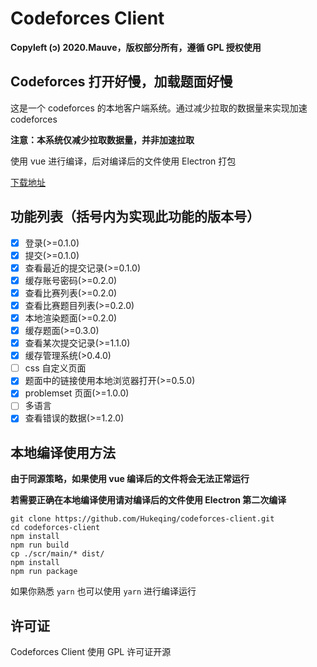 # Codeforces Client

**Copyleft (ɔ) 2020.Mauve，版权部分所有，遵循 GPL 授权使用**

## Codeforces 打开好慢，加载题面好慢

这是一个 codeforces 的本地客户端系统。通过减少拉取的数据量来实现加速 codeforces 

**注意：本系统仅减少拉取数据量，并非加速拉取**

使用 vue 进行编译，后对编译后的文件使用 Electron 打包

[下载地址](https://github.com/Hukeqing/codeforces-client/releases/tag/v1.2.1)

## 功能列表（括号内为实现此功能的版本号）
 - [x] 登录(>=0.1.0)
 - [x] 提交(>=0.1.0)
 - [x] 查看最近的提交记录(>=0.1.0)
 - [x] 缓存账号密码(>=0.2.0)
 - [x] 查看比赛列表(>=0.2.0)
 - [x] 查看比赛题目列表(>=0.2.0)
 - [x] 本地渲染题面(>=0.2.0)
 - [x] 缓存题面(>=0.3.0)
 - [x] 查看某次提交记录(>=1.1.0)
 - [x] 缓存管理系统(>0.4.0)
 - [ ] css 自定义页面
 - [x] 题面中的链接使用本地浏览器打开(>=0.5.0)
 - [x] problemset 页面(>=1.0.0)
 - [ ] 多语言
 - [x] 查看错误的数据(>=1.2.0)

## 本地编译使用方法
**由于同源策略，如果使用 vue 编译后的文件将会无法正常运行**

**若需要正确在本地编译使用请对编译后的文件使用 Electron 第二次编译**

```shell script
git clone https://github.com/Hukeqing/codeforces-client.git
cd codeforces-client
npm install
npm run build
cp ./scr/main/* dist/
npm install
npm run package
```

如果你熟悉 `yarn` 也可以使用 `yarn` 进行编译运行

## 许可证

Codeforces Client 使用 GPL 许可证开源
